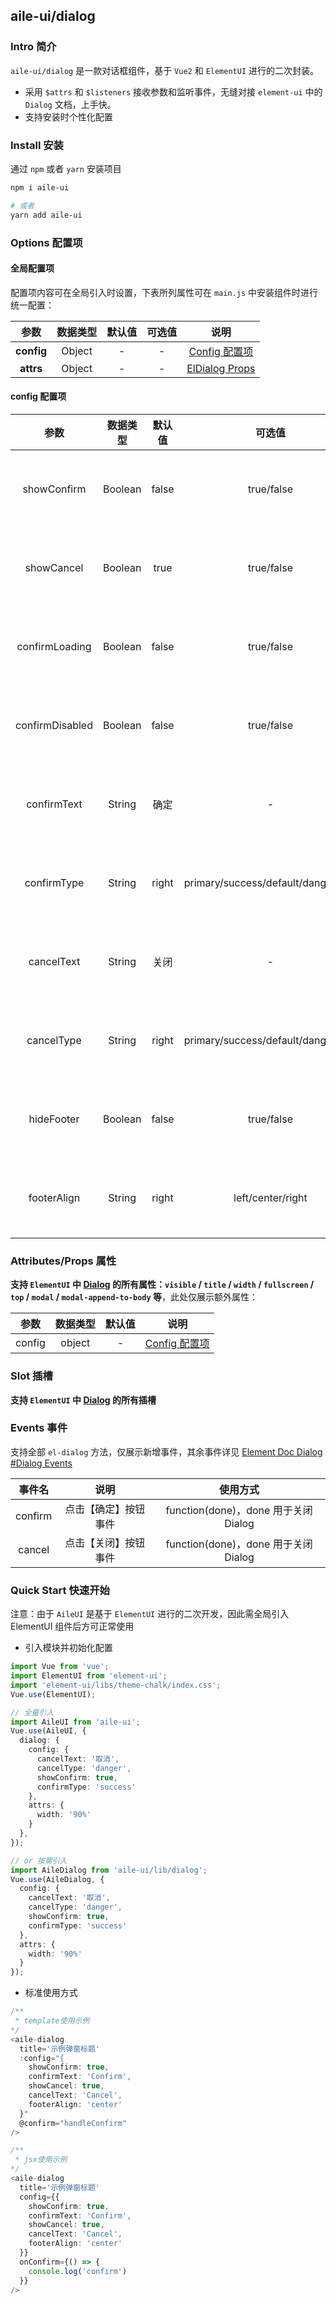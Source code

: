 ## aile-ui/dialog

### Intro 简介

`aile-ui/dialog` 是一款对话框组件，基于 `Vue2` 和 `ElementUI` 进行的二次封装。

- 采用 `$attrs` 和 `$listeners` 接收参数和监听事件，无缝对接 `element-ui` 中的 `Dialog` 文档，上手快。
- 支持安装时个性化配置

### Install 安装

通过 `npm` 或者 `yarn` 安装项目

```bash
npm i aile-ui

# 或者
yarn add aile-ui
```

### Options 配置项

#### 全局配置项

配置项内容可在全局引入时设置，下表所列属性可在 `main.js` 中安装组件时进行统一配置：

|    参数    | 数据类型 | 默认值 | 可选值 |                                说明                                 |
| :--------: | :------: | :----: | :----: | :-----------------------------------------------------------------: |
| **config** |  Object  |   -    |   -    |                   [Config 配置项](#config-配置项)                   |
| **attrs**  |  Object  |   -    |   -    | [ElDialog Props](https://element.eleme.io/#/zh-CN/component/dialog) |


#### config 配置项

|      参数       | 数据类型 | 默认值 |               可选值                |         说明         |
| :-------------: | :------: | :----: | :---------------------------------: | :------------------: |
|   showConfirm   | Boolean  | false  |             true/false              | 是否展示【确定】按钮 |
|   showCancel    | Boolean  |  true  |             true/false              | 是否展示【关闭】按钮 |
| confirmLoading  | Boolean  | false  |             true/false              | 【确定】按钮加载状态 |
| confirmDisabled | Boolean  | false  |             true/false              | 【确定】按钮禁用状态 |
|   confirmText   |  String  |  确定  |                  -                  | 【确定】按钮文字内容 |
|   confirmType   |  String  | right  | primary/success/default/danger/info | 【确定】按钮样式类型 |
|   cancelText    |  String  |  关闭  |                  -                  | 【关闭】按钮文字内容 |
|   cancelType    |  String  | right  | primary/success/default/danger/info | 【关闭】按钮样式类型 |
|   hideFooter    | Boolean  | false  |             true/false              | 是否隐藏底部按钮区域 |
|   footerAlign   |  String  | right  |          left/center/right          | 底部按钮区域对齐方式 |

### Attributes/Props 属性

**支持 `ElementUI` 中 [Dialog](https://element.eleme.io/#/zh-CN/component/Dialog) 的所有属性：`visible` / `title` / `width` / `fullscreen` / `top` / `modal` / `modal-append-to-body` 等**，此处仅展示额外属性：

|  参数  | 数据类型 | 默认值 |              说明               |
| :----: | :------: | :----: | :-----------------------------: |
| config |  object  |   -    | [Config 配置项](#config-配置项) |

### Slot 插槽

**支持 `ElementUI` 中 [Dialog](https://element.eleme.io/#/zh-CN/component/Dialog) 的所有插槽**

### Events 事件

支持全部 `el-dialog` 方法，仅展示新增事件，其余事件详见 [Element Doc Dialog #Dialog Events](https://element.eleme.io/#/zh-CN/component/dialog)

| 事件名  |         说明         |               使用方式               |
| :-----: | :------------------: | :----------------------------------: |
| confirm | 点击【确定】按钮事件 | function(done)，done 用于关闭 Dialog |
| cancel  | 点击【关闭】按钮事件 | function(done)，done 用于关闭 Dialog |

### Quick Start 快速开始

注意：由于 `AileUI` 是基于 `ElementUI` 进行的二次开发，因此需全局引入 ElementUI 组件后方可正常使用

- 引入模块并初始化配置

```ts
import Vue from 'vue';
import ElementUI from 'element-ui';
import 'element-ui/libs/theme-chalk/index.css';
Vue.use(ElementUI);

// 全量引入
import AileUI from 'aile-ui';
Vue.use(AileUI, {
  dialog: {
    config: {
      cancelText: '取消',
      cancelType: 'danger',
      showConfirm: true,
      confirmType: 'success'
    },
    attrs: {
      width: '90%'
    }
  },
});

// or 按需引入
import AileDialog from 'aile-ui/lib/dialog';
Vue.use(AileDialog, {
  config: {
    cancelText: '取消',
    cancelType: 'danger',
    showConfirm: true,
    confirmType: 'success'
  },
  attrs: {
    width: '90%'
  }
});
```

- 标准使用方式

```ts
/**
 * template使用示例
*/
<aile-dialog
  title='示例弹窗标题'
  :config="{
    showConfirm: true,
    confirmText: 'Confirm',
    showCancel: true,
    cancelText: 'Cancel',
    footerAlign: 'center'
  }"
  @confirm="handleConfirm"
/>

/**
 * jsx使用示例
*/
<aile-dialog
  title='示例弹窗标题'
  config={{
    showConfirm: true,
    confirmText: 'Confirm',
    showCancel: true,
    cancelText: 'Cancel',
    footerAlign: 'center'
  }}
  onConfirm={() => {
    console.log('confirm')
  }}
/>
```
